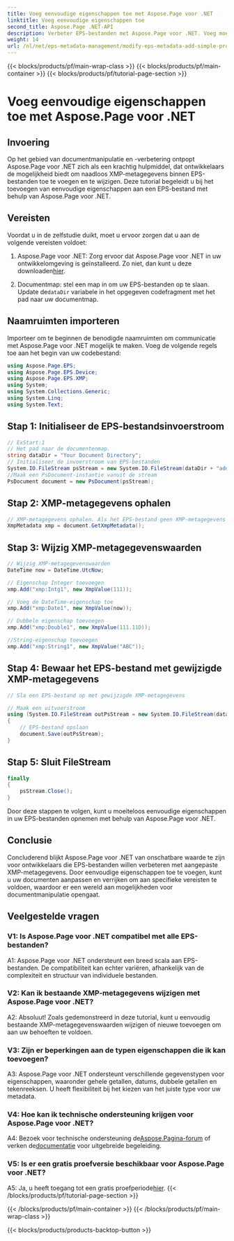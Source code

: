 ```yaml
---
title: Voeg eenvoudige eigenschappen toe met Aspose.Page voor .NET
linktitle: Voeg eenvoudige eigenschappen toe
second_title: Aspose.Page .NET-API
description: Verbeter EPS-bestanden met Aspose.Page voor .NET. Voeg moeiteloos eenvoudige eigenschappen toe voor aangepaste documentmetagegevens.
weight: 14
url: /nl/net/eps-metadata-management/modify-eps-metadata-add-simple-properties/
---
```


{{< blocks/products/pf/main-wrap-class >}}
{{< blocks/products/pf/main-container >}}
{{< blocks/products/pf/tutorial-page-section >}}

# Voeg eenvoudige eigenschappen toe met Aspose.Page voor .NET

## Invoering

Op het gebied van documentmanipulatie en -verbetering ontpopt Aspose.Page voor .NET zich als een krachtig hulpmiddel, dat ontwikkelaars de mogelijkheid biedt om naadloos XMP-metagegevens binnen EPS-bestanden toe te voegen en te wijzigen. Deze tutorial begeleidt u bij het toevoegen van eenvoudige eigenschappen aan een EPS-bestand met behulp van Aspose.Page voor .NET.

## Vereisten

Voordat u in de zelfstudie duikt, moet u ervoor zorgen dat u aan de volgende vereisten voldoet:

1.  Aspose.Page voor .NET: Zorg ervoor dat Aspose.Page voor .NET in uw ontwikkelomgeving is geïnstalleerd. Zo niet, dan kunt u deze downloaden[hier](https://releases.aspose.com/page/net/).

2.  Documentmap: stel een map in om uw EPS-bestanden op te slaan. Update de`dataDir` variabele in het opgegeven codefragment met het pad naar uw documentmap.

## Naamruimten importeren

Importeer om te beginnen de benodigde naamruimten om communicatie met Aspose.Page voor .NET mogelijk te maken. Voeg de volgende regels toe aan het begin van uw codebestand:

```csharp
using Aspose.Page.EPS;
using Aspose.Page.EPS.Device;
using Aspose.Page.EPS.XMP;
using System;
using System.Collections.Generic;
using System.Linq;
using System.Text;
```

## Stap 1: Initialiseer de EPS-bestandsinvoerstroom

```csharp
// ExStart:1
// Het pad naar de documentenmap.
string dataDir = "Your Document Directory";
// Initialiseer de invoerstroom van EPS-bestanden
System.IO.FileStream psStream = new System.IO.FileStream(dataDir + "add_simple_props_input.eps", System.IO.FileMode.Open, System.IO.FileAccess.Read);
//Maak een PsDocument-instantie vanuit de stream
PsDocument document = new PsDocument(psStream);
```

## Stap 2: XMP-metagegevens ophalen

```csharp
// XMP-metagegevens ophalen. Als het EPS-bestand geen XMP-metagegevens bevat, krijgen we een nieuwe gevuld met waarden uit PS-metagegevensopmerkingen (%%Creator, %%CreateDate, %%Title, enz.)
XmpMetadata xmp = document.GetXmpMetadata();
```

## Stap 3: Wijzig XMP-metagegevenswaarden

```csharp
// Wijzig XMP-metagegevenswaarden
DateTime now = DateTime.UtcNow;

// Eigenschap Integer toevoegen
xmp.Add("xmp:Intg1", new XmpValue(111));

// Voeg de DateTime-eigenschap toe
xmp.Add("xmp:Date1", new XmpValue(now));

// Dubbele eigenschap toevoegen
xmp.Add("xmp:Double1", new XmpValue(111.11D));

//String-eigenschap toevoegen
xmp.Add("xmp:String1", new XmpValue("ABC"));
```

## Stap 4: Bewaar het EPS-bestand met gewijzigde XMP-metagegevens

```csharp
// Sla een EPS-bestand op met gewijzigde XMP-metagegevens

// Maak een uitvoerstroom
using (System.IO.FileStream outPsStream = new System.IO.FileStream(dataDir + "add_simple_props_output.eps", System.IO.FileMode.Create, System.IO.FileAccess.Write))
{
    // EPS-bestand opslaan
    document.Save(outPsStream);
}
```

## Stap 5: Sluit FileStream

```csharp
finally
{
    psStream.Close();
}
```

Door deze stappen te volgen, kunt u moeiteloos eenvoudige eigenschappen in uw EPS-bestanden opnemen met behulp van Aspose.Page voor .NET.

## Conclusie

Concluderend blijkt Aspose.Page voor .NET van onschatbare waarde te zijn voor ontwikkelaars die EPS-bestanden willen verbeteren met aangepaste XMP-metagegevens. Door eenvoudige eigenschappen toe te voegen, kunt u uw documenten aanpassen en verrijken om aan specifieke vereisten te voldoen, waardoor er een wereld aan mogelijkheden voor documentmanipulatie opengaat.

## Veelgestelde vragen

### V1: Is Aspose.Page voor .NET compatibel met alle EPS-bestanden?

A1: Aspose.Page voor .NET ondersteunt een breed scala aan EPS-bestanden. De compatibiliteit kan echter variëren, afhankelijk van de complexiteit en structuur van individuele bestanden.

### V2: Kan ik bestaande XMP-metagegevens wijzigen met Aspose.Page voor .NET?

A2: Absoluut! Zoals gedemonstreerd in deze tutorial, kunt u eenvoudig bestaande XMP-metagegevenswaarden wijzigen of nieuwe toevoegen om aan uw behoeften te voldoen.

### V3: Zijn er beperkingen aan de typen eigenschappen die ik kan toevoegen?

A3: Aspose.Page voor .NET ondersteunt verschillende gegevenstypen voor eigenschappen, waaronder gehele getallen, datums, dubbele getallen en tekenreeksen. U heeft flexibiliteit bij het kiezen van het juiste type voor uw metadata.

### V4: Hoe kan ik technische ondersteuning krijgen voor Aspose.Page voor .NET?

 A4: Bezoek voor technische ondersteuning de[Aspose.Pagina-forum](https://forum.aspose.com/c/page/39) of verken de[documentatie](https://reference.aspose.com/page/net/) voor uitgebreide begeleiding.

### V5: Is er een gratis proefversie beschikbaar voor Aspose.Page voor .NET?

 A5: Ja, u heeft toegang tot een gratis proefperiode[hier](https://releases.aspose.com/).
{{< /blocks/products/pf/tutorial-page-section >}}

{{< /blocks/products/pf/main-container >}}
{{< /blocks/products/pf/main-wrap-class >}}

{{< blocks/products/products-backtop-button >}}
